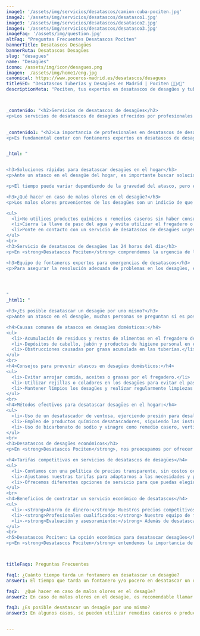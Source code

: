 ```yaml
---
image1: '/assets/img/servicios/desatascos/camion-cuba-pociten.jpg'
image2: '/assets/img/servicios/desatascos/desatasco1.jpg'
image3: '/assets/img/servicios/desatascos/desatasco2.jpg'
image4: '/assets/img/servicios/desatascos/desatasco3.jpg'
imageFaq: '/assets/img/question.jpg'
altFaq: "Preguntas Frecuentes Desatascos Pociten"
bannerTitle: Desatascos Desagües
bannerRuta: Desatascos Desagües
slug: "desagues"
name: "Desagües"
icono: /assets/img/icon/desagues.png
imagen:  /assets/img/home1/eng.jpg
canonical: https://www.poceros-madrid.es/desatascos/desagues
titleSEO: "Desatascos Tuberías y Desagües en Madrid | Pociten 💪👷‍♂️🚰"
descriptionMeta: "Pociten, tus expertos en desatascos de desagües y tuberías. Solucionamos problemas de forma rápida y eficiente. Llámanos al 647 37 67 82 📱."



_contenido: "<h2>Servicios de desatascos de desagües</h2>
<p>Los servicios de desatascos de desagües ofrecidos por profesionales como Desatascos Pociten son la solución ideal para resolver problemas de atascos en el hogar. Estos servicios incluyen la limpieza y desatascado de tuberías y desagües de cualquier tipo, ya sea en hogares, negocios o comunidades de vecinos.</p> "

 
_contenido1: "<h2>La importancia de profesionales en desatascos de desagües</h2>
<p>Es fundamental contar con fontaneros expertos en desatascos de desagües para garantizar un servicio eficiente y seguro. Los profesionales cuentan con conocimientos y herramientas especializadas para desatascar los desagües de forma adecuada, evitando daños adicionales en las tuberías. Confíar en profesionales como Desatascos Pociten garantiza resultados satisfactorios y duraderos.</p>"


_html: "


<h3>Soluciones rápidas para desatascar desagües en el hogar</h3>
<p>Ante un atasco en el desagüe del hogar, es importante buscar soluciones rápidas para evitar complicaciones mayores. En algunos casos, es posible intentar desatascarlo por cuenta propia utilizando métodos caseros o herramientas como desatascadores manuales. Sin embargo, si el atasco persiste o la situación se agrava, es recomendable contactar a profesionales en desatascos de desagües para una solución efectiva.</p>

<p>El tiempo puede variar dependiendo de la gravedad del atasco, pero en general, un fontanero experto puede solucionarlo en poco tiempo.</p>

<h3>¿Qué hacer en caso de malos olores en el desagüe?</h3>
<p>Los malos olores provenientes de los desagües son un indicio de que puede haber un problema en las tuberías. En caso de notar este tipo de olores desagradables, es importante tomar medidas rápidas para evitar que la situación empeore. A continuación, te presentamos algunas acciones a seguir en caso de malos olores en el desagüe:</p>

<ul>
  <li>No utilices productos químicos o remedios caseros sin haber consultado a un profesional, ya que esto puede empeorar la situación.</li>
  <li>Cierra la llave de paso del agua y evita utilizar el fregadero o cualquier otro desagüe hasta que se haya resuelto el problema.</li>
  <li>Ponte en contacto con un servicio de desatascos de desagües urgente, como <strong>Desatascos Pociten</strong>, para que un fontanero experto acuda rápidamente a solucionar el atasco.</li>
</ul>
<br>
<h3>Servicio de desatascos de desagües las 24 horas del día</h3>
<p>En <strong>Desatascos Pociten</strong> comprendemos la urgencia de los problemas relacionados con los desagües. Es por eso que ofrecemos un servicio disponible las 24 horas del día, los 365 días del año. Nuestro equipo de fontaneros expertos está capacitado para atender cualquier emergencia de desatascos de desagües, brindándote la tranquilidad de saber que contarás con ayuda rápida y efectiva en cualquier momento.</p>

<h3>Equipo de fontaneros expertos para emergencias de desatascos</h3>
<p>Para asegurar la resolución adecuada de problemas en los desagües, es crucial contar con profesionales cualificados. En <strong>Desatascos Pociten</strong>, disponemos de un equipo de fontaneros expertos en desatascos de desagües, capacitados para identificar y solucionar cualquier inconveniente. Nuestros fontaneros cuentan con la experiencia y el conocimiento necesario para abordar situaciones de emergencia con eficacia, utilizando técnicas y herramientas adecuadas.</p>




"
_html1: "

<h3>¿Es posible desatascar un desagüe por uno mismo?</h3>
<p>Ante un atasco en el desagüe, muchas personas se preguntan si es posible solucionarlo por cuenta propia. A continuación, te brindamos información útil sobre este tema.</p>

<h4>Causas comunes de atascos en desagües domésticos:</h4>
<ul>
  <li>-Acumulación de residuos y restos de alimentos en el fregadero de la cocina.</li>
  <li>-Depósitos de cabello, jabón y productos de higiene personal en el desagüe del baño.</li>
  <li>-Obstrucciones causadas por grasa acumulada en las tuberías.</li>
</ul>
<br>
<h4>Consejos para prevenir atascos en desagües domésticos:</h4>
<ul>
  <li>-Evitar arrojar comida, aceites o grasas por el fregadero.</li>
  <li>-Utilizar rejillas o coladores en los desagües para evitar el paso de residuos sólidos.</li>
  <li>-Mantener limpios los desagües y realizar regularmente limpiezas preventivas.</li>
</ul>
<br>
<h4>Métodos efectivos para desatascar desagües en el hogar:</h4>
<ul>
  <li>-Uso de un desatascador de ventosa, ejerciendo presión para desalojar la obstrucción.</li>
  <li>-Empleo de productos químicos desatascadores, siguiendo las instrucciones y precauciones adecuadas.</li>
  <li>-Uso de bicarbonato de sodio y vinagre como remedio casero, vertiéndolos en el desagüe y enjuagando con agua caliente.</li>
</ul>
<br>
<h3>Desatascos de desagües económicos</h3>
<p>En <strong>Desatascos Pociten</strong>, nos preocupamos por ofrecer servicios de calidad a precios competitivos. Nuestras tarifas en desatascos de desagües están diseñadas pensando en nuestros clientes, brindando soluciones eficientes sin comprometer la calidad del trabajo realizado.</p>

<h4>Tarifas competitivas en servicios de desatascos de desagües</h4>
<ul>
  <li>-Contamos con una política de precios transparente, sin costos ocultos.</li>
  <li>-Ajustamos nuestras tarifas para adaptarnos a las necesidades y presupuestos de nuestros clientes.</li>
  <li>-Ofrecemos diferentes opciones de servicio para que puedas elegir la que mejor se ajuste a tus requerimientos.</li>
</ul>
<br>
<h4>Beneficios de contratar un servicio económico de desatascos</h4>
<ul>
  <li>-<strong>Ahorro de dinero:</strong> Nuestros precios competitivos te permitirán obtener un servicio de calidad a un costo razonable.</li>
  <li>-<strong>Profesionales cualificados:</strong> Nuestro equipo de fontaneros expertos garantiza una solución eficiente y duradera para tus problemas de desatascos.</li>
  <li>-<strong>Evaluación y asesoramiento:</strong> Además de desatascar tus desagües, nuestros profesionales te brindarán consejos para prevenir futuros atascos y mejorar el rendimiento de tus sistemas de desagüe.</li>
</ul>
<br>
<h5>Desatascos Pociten: La opción económica para desatascar desagües</h5>
<p>En <strong>Desatascos Pociten</strong> entendemos la importancia de ofrecer un servicio de calidad a precios asequibles. Nuestra amplia experiencia en desatascos de desagües nos respalda como una opción confiable y económica. No importa la gravedad del atasco, nuestro equipo de fontaneros expertos se encargará de resolverlo de manera eficiente y sin afectar tu bolsillo.</p>"



titleFaqs: Preguntas Frecuentes

faq1: ¿Cuánto tiempo tarda un fontanero en desatascar un desagüe? 
answer1: El tiempo que tarda un fontanero y/o pocero en desatascar un desagüe puede variar dependiendo de la gravedad del atasco. En general, un fontanero experto puede solucionarlo en poco tiempo utilizando herramientas especializadas y técnicas eficientes. Es importante contactar a profesionales cualificados para garantizar un resultado satisfactorio y evitar daños adicionales.

faq2:  ¿Qué hacer en caso de malos olores en el desagüe?
answer2: En caso de malos olores en el desagüe, es recomendable llamar a profesionales de desatascos. Los malos olores pueden indicar un problema en las tuberías, como acumulación de residuos o filtraciones. Los fontaneros expertos realizarán una inspección y limpieza de los desagües, identificando y solucionando la causa del mal olor para garantizar un funcionamiento adecuado del sistema de desagüe.

faq3: ¿Es posible desatascar un desagüe por uno mismo?
answer3: En algunos casos, se pueden utilizar remedios caseros o productos químicos para desatascar desagües menores. Sin embargo, es importante tener precaución y determinar la causa del atasco antes de proceder. Para atascos más graves o recurrentes, es recomendable contactar a profesionales de desatascos. Ellos cuentan con las herramientas adecuadas y la experiencia necesaria para resolver cualquier tipo de obstrucción de forma segura y efectiva.


---
```

